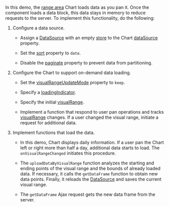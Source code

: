 In this demo, the [range area](https://js.devexpress.com/Demos/WidgetsGallery/Demo/Charts/RangeArea/) Chart loads data as you pan it. Once the component loads a data block, this data stays in memory to reduce requests to the server. To implement this functionality, do the following:

1. Configure a data source.

    - Assign a [DataSource](/Documentation/ApiReference/Data_Layer/DataSource/) with an empty [store](/Documentation/ApiReference/Data_Layer/DataSource/Configuration/store/) to the Chart [dataSource](/Documentation/ApiReference/UI_Components/dxChart/Configuration/#dataSource) property.

    - Set the [sort](/Documentation/ApiReference/Data_Layer/DataSource/Configuration/#sort) property to `date`.

    - Disable the [paginate](/Documentation/ApiReference/Data_Layer/DataSource/Configuration/#paginate) property to prevent data from partitioning.

2. Configure the Chart to support on-demand data loading.

    - Set the [visualRangeUpdateMode](/Documentation/ApiReference/UI_Components/dxChart/Configuration/argumentAxis/#visualRangeUpdateMode) property to `keep`.

    - Specify a [loadingIndicator](/Documentation/ApiReference/UI_Components/dxChart/Configuration/loadingIndicator/).

    - Specify the initial [visualRange](/Documentation/ApiReference/UI_Components/dxChart/Configuration/argumentAxis/visualRange/).
    
    - Implement a function that respond to user pan operations and tracks [visualRange](/Documentation/ApiReference/UI_Components/dxChart/Configuration/argumentAxis/visualRange/) changes. If a user changed the visual range, initiate a request for additional data.

3. Implement functions that load the data.

    - In this demo, Chart displays daily information. If a user pan the Chart left or right more than half a day, additional data starts to load. The `onVisualRangeChanged` initiates this procedure.

    - The `uploadDataByVisualRange` function analyzes the starting and ending points of the visual range and the bounds of already loaded data. If necessary, it calls the `getDataFrame` function to obtain new data points. Finally, it reloads the [DataSource](/Documentation/ApiReference/Data_Layer/DataSource/) and saves the current visual range.

    - The `getDataFrame` Ajax request gets the new data frame from the server.
